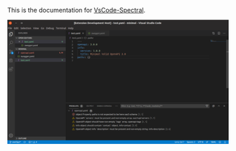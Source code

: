This is the documentation for [VsCode-Spectral](https://github.com/stoplightio/vscode-spectral).

![screenshot](./images/screenshot1.png)
